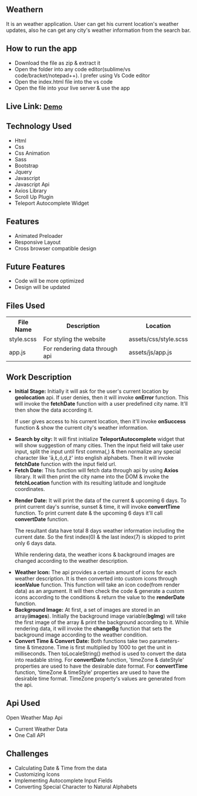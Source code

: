 <h2>Weathern</h2>
<p>It is an weather application. User can get his current location's weather updates, also he can get any city's
    weather information from the search bar.</p>
<h2>How to run the app</h2>
<ul>
    <li>Download the file as zip & extract it</li>
    <li>Open the folder into any code editor(sublime/vs code/bracket/notepad++). I prefer using Vs Code editor
    </li>
    <li>Open the index.html file into the vs code</li>
    <li>Open the file into your live server & use the app</li>
</ul>
<h2>Live Link: <a href="https://weathernz.netlify.app/" style="font-size: 18px;">Demo</a></h2>
<h2>Technology Used</h2>
<ul>
    <li>Html</li>
    <li>Css</li>
    <li>Css Animation</li>
    <li>Sass</li>
    <li>Bootstrap</li>
    <li>Jquery</li>
    <li>Javascript</li>
    <li>Javascript Api</li>
    <li>Axios Library</li>
    <li>Scroll Up Plugin</li>
    <li>Teleport Autocomplete Widget</li>
</ul>
<h2>Features</h2>
<ul>
    <li>Animated Preloader</li>
    <li>Responsive Layout</li>
    <li>Cross browser compatible design</li>
</ul>
<h2>Future Features</h2>
<ul>
    <li>Code will be more optimized</li>
    <li>Design will be updated</li>
</ul>
<h2>Files Used</h2>
<table>
    <tr>
        <th>File Name</th>
        <th>Description</th>
        <th>Location</th>
    </tr>
    <tr>
        <td>style.scss</td>
        <td>For styling the website</td>
        <td>assets/css/style.scss</td>
    </tr>
    <tr>
        <td>app.js</td>
        <td>For rendering data through api</td>
        <td>assets/js/app.js</td>
    </tr>
</table>
<h2>Work Description</h2>
<ul>
    <li>
        <p><b>Initial Stage:</b> Initially it will ask for the user's current location by <b>geolocation</b> api.
            If user denies, then it will invoke <b>onError</b> function. This will invoke the <b>fetchDate</b>
            function with a user predefined city name. It'll then show the data according it.</p>
        <p>If user gives access to his current location, then it'll invoke <b>onSuccess</b> function & show the current city's weather information.</p>
    </li>
    <li>
        <b>Search by city:</b> It will first initialize <b>TeleportAutocomplete</b> widget that will show
        suggestion of many cities. Then the input field will take user input, split the input until first comma(,) &
        then normalize any special character like 'ā,Ł,ó,d,ź' into english alphabets. Then it will invoke <b>fetchDate</b> function with the input field url.
    </li>
    <li>
        <b>Fetch Date:</b> This function will fetch data through api by using <b>Axios</b> library.
        It will then print the city name into the DOM & invoke the <b>fetchLocation</b> function with its resulting latitude and longitude coordinates.
    </li>
    <li>
        <p><b>Render Date:</b> It will print the data of the current & upcoming 6 days. To print current day's sunrise, sunset & time, it will invoke <b>convertTime</b> function. To print current date & the upcoming 6 days it'll call <b>convertDate</b> function. </p>
        <p>The resultant data have total 8 days weather information including the current date. So the first index(0) & the last index(7) is skipped to print only 6 days data.</p>
        <p>While rendering data, the weather icons & background images are changed according to the weather description.</p>
    </li>
    <li>
        <b>Weather Icon:</b> The api provides a certain amount of icons for each weather description. It is then
        converted into custom icons through <b>iconValue</b> function. This function will take an icon code(from
        render data) as an argument. It will then check the code & generate a custom icons according to the
        conditions & return the value to the <b>renderDate</b> function.
    </li>
    <li>
        <b>Background Image:</b> At first, a set of images are stored in an array(<b>images</b>). Initially the
        background image variable(<b>bgImg</b>) will take the first image of the array & print the background
        according to it. While rendering data, it will invoke the <b>changeBg</b> function that sets the background
        image according to the weather condition.
    </li>
    <li>
        <b>Convert Time & Convert Date:</b> Both functions take two parameters- time & timezone. Time is first multiplied by 1000 to get the unit in milliseconds. Then toLocaleString() method is used to convert the data into readable string. For <b>convertDate</b> function, 'timeZone & dateStyle' properties are used to have the desirable date format. For <b>convertTime</b> function, 'timeZone & timeStyle' properties are used to have the desirable time format. TimeZone property's values are generated from the api.
    </li>
</ul>
<h2>Api Used</h2>
<p>
    Open Weather Map Api
    <ul>
        <li>Current Weather Data</li>
        <li>One Call API</li>
    </ul>
</p>
<h2>Challenges</h2>
<ul>
    <li>Calculating Date & Time from the data</li>
    <li>Customizing Icons</li>
    <li>Implementing Autocomplete Input Fields</li>
    <li>Converting Special Character to Natural Alphabets</li>
</ul>
